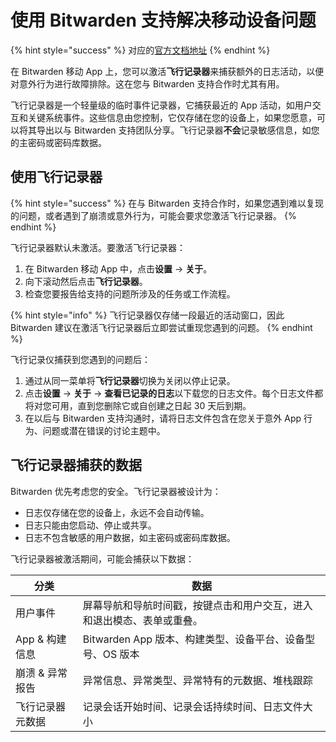 # 使用 Bitwarden 支持解决移动设备问题

{% hint style="success" %}
对应的[官方文档地址](https://bitwarden.com/help/flight-recorder/)
{% endhint %}

在 Bitwarden 移动 App 上，您可以激活**飞行记录器**来捕获额外的日志活动，以便对意外行为进行故障排除。这在您与 Bitwarden 支持合作时尤其有用。

飞行记录器是一个轻量级的临时事件记录器，它捕获最近的 App 活动，如用户交互和关键系统事件。这些信息由您控制，它仅存储在您的设备上，如果您愿意，可以将其导出以与 Bitwarden 支持团队分享。飞行记录器**不会**记录敏感信息，如您的主密码或密码库数据。

## 使用飞行记录器 <a href="#using-flight-recorder" id="using-flight-recorder"></a>

{% hint style="success" %}
在与 Bitwarden 支持合作时，如果您遇到难以复现的问题，或者遇到了崩溃或意外行为，可能会要求您激活飞行记录器。
{% endhint %}

飞行记录器默认未激活。要激活飞行记录器：

1. 在 Bitwarden 移动 App 中，点击**设置** → **关于**。
2. 向下滚动然后点击**飞行记录器**。
3. 检查您要报告给支持的问题所涉及的任务或工作流程。

{% hint style="info" %}
飞行记录器仅存储一段最近的活动窗口，因此 Bitwarden 建议在激活飞行记录器后立即尝试重现您遇到的问题。
{% endhint %}

飞行记录仪捕获到您遇到的问题后：

1. 通过从同一菜单将**飞行记录器**切换为关闭以停止记录。
2. 点击**设置** → **关于** → **查看已记录的日志**以下载您的日志文件。每个日志文件都将对您可用，直到您删除它或自创建之日起 30 天后到期。
3. 在以后与 Bitwarden 支持沟通时，请将日志文件包含在您关于意外 App 行为、问题或潜在错误的讨论主题中。

## 飞行记录器捕获的数据 <a href="#data-captured-by-flight-recorder" id="data-captured-by-flight-recorder"></a>

Bitwarden 优先考虑您的安全。飞行记录器被设计为：

* 日志仅存储在您的设备上，永远不会自动传输。
* 日志只能由您启动、停止或共享。
* 日志不包含敏感的用户数据，如主密码或密码库数据。

飞行记录器被激活期间，可能会捕获以下数据：

| 分类         | 数据                                    |
| ---------- | ------------------------------------- |
| 用户事件       | 屏幕导航和导航时间戳，按键点击和用户交互，进入和退出模态、表单或重叠。   |
| App & 构建信息 | Bitwarden App 版本、构建类型、设备平台、设备型号、OS 版本 |
| 崩溃 & 异常报告  | 异常信息、异常类型、异常特有的元数据、堆栈跟踪               |
| 飞行记录器元数据   | 记录会话开始时间、记录会话持续时间、日志文件大小              |
